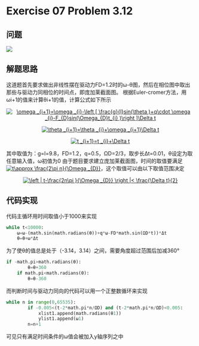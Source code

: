 # Exercise 07 Problem 3.12
## 问题
![](https://github.com/lopo70/Computational_Physics_N2015301020170/blob/master/Exercise%2007/e.png)
## 解题思路
这道题首先要求做出非线性摆在驱动力FD=1.2时的ω-θ图，然后在相位图中取出那些与驱动力同相位的时间点，即庞加莱截面图。
根据Euler-cromer方法，用ωi+1的值来计算θi+1的值，计算公式如下所示
<div align=center><a href="http://www.codecogs.com/eqnedit.php?latex=\omega&space;_{i&plus;1}=\omega&space;_{i}-\left&space;[&space;\frac{g}{l}sin(\theta&space;)&plus;q\cdot&space;\omega&space;_{i}-F_{D}sin(\Omega_{D}t_{i}&space;)\right&space;]\Delta&space;t" target="_blank"><img src="http://latex.codecogs.com/gif.latex?\omega&space;_{i&plus;1}=\omega&space;_{i}-\left&space;[&space;\frac{g}{l}sin(\theta&space;)&plus;q\cdot&space;\omega&space;_{i}-F_{D}sin(\Omega_{D}t_{i}&space;)\right&space;]\Delta&space;t" title="\omega _{i+1}=\omega _{i}-\left [ \frac{g}{l}sin(\theta )+q\cdot \omega _{i}-F_{D}sin(\Omega_{D}t_{i} )\right ]\Delta t" /></a>

<a href="http://www.codecogs.com/eqnedit.php?latex=\theta&space;_{i&plus;1}=\theta&space;_{i}&plus;\omega&space;_{i&plus;1}\Delta&space;t" target="_blank"><img src="http://latex.codecogs.com/gif.latex?\theta&space;_{i&plus;1}=\theta&space;_{i}&plus;\omega&space;_{i&plus;1}\Delta&space;t" title="\theta _{i+1}=\theta _{i}+\omega _{i+1}\Delta t" /></a>

<a href="http://www.codecogs.com/eqnedit.php?latex=t&space;_{i&plus;1}=t&space;_{i}&plus;\Delta&space;t" target="_blank"><img src="http://latex.codecogs.com/gif.latex?t&space;_{i&plus;1}=t&space;_{i}&plus;\Delta&space;t" title="t _{i+1}=t _{i}+\Delta t" /></a>

<div align=left>其中取值为：g=l=9.8，FD=1.2，q=0.5，ΩD=2/3，取步长Δt=0.01，θ设定为取任意输入值，ω初值为0
由于题目要求建立庞加莱截面图，时间的取值要满足<a href="http://www.codecogs.com/eqnedit.php?latex=t\approx&space;\frac{2\pi&space;n}{\Omega&space;_{D}}" target="_blank"><img src="http://latex.codecogs.com/gif.latex?t\approx&space;\frac{2\pi&space;n}{\Omega&space;_{D}}" title="t\approx \frac{2\pi n}{\Omega _{D}}" /></a>，这个取值可以由以下取值范围决定
<div align=center>

<a href="http://www.codecogs.com/eqnedit.php?latex=\left&space;|&space;t-\frac{2n\pi&space;}{\Omega&space;_{D}}&space;\right&space;|<&space;\frac{\Delta&space;t}{2}" target="_blank"><img src="http://latex.codecogs.com/gif.latex?\left&space;|&space;t-\frac{2n\pi&space;}{\Omega&space;_{D}}&space;\right&space;|<&space;\frac{\Delta&space;t}{2}" title="\left | t-\frac{2n\pi }{\Omega _{D}} \right |< \frac{\Delta t}{2}" /></a>
<div align=left>

## 代码实现
代码主循环用时间取值小于1000来实现
```python
while t<10000:
    ω=ω-(math.sin(math.radians(θ))+q*ω-FD*math.sin(ΩD*t))*Δt
    θ=θ+ω*Δt
``` 
为了使θ的值总是处于（-3.14，3.14）之间，需要角度超过范围后加减360°
```python
if -math.pi>math.radians(θ):
        θ=θ+360
    if math.pi<math.radians(θ):
        θ=θ-360
``` 
而判断时间与驱动力同向的代码可以用一个正整数循环来实现
```python
while n in range(0,65535):
        if -0.005<(t-2*math.pi*n/ΩD) and (t-2*math.pi*n/ΩD)<0.005:
            xlist1.append(math.radians(θ1))
            ylist1.append(ω1)
        n=n+1
``` 
可见只有满足时间条件的ω值会被加入y轴序列之中
